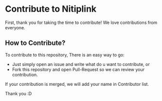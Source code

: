 # Contribute to Nitiplink
First, thank you for taking the time to contribute!
We love contributions from everyone.

## How to Contribute?
To contribute to this repository, There is an easy way to go:
- Just simply open an issue and write what do u want to contribute, or
- Fork this repository and open Pull-Request so we can review your contribution.

If your contribution is merged, we will add your name in Contributor list.

Thank you :D
